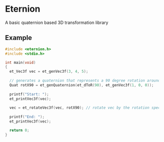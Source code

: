 # Eternion
A basic quaternion based 3D transformation library

## Example
```c++
#include <eternion.h>
#include <stdio.h>

int main(void)
{
  et_Vec3f vec = et_genVec3f(3, 4, 5);
  
  // generates a quaternion that represents a 90 degree rotation around the x axis
  Quat rotX90 = et_genQuaternion(et_dToR(90), et_genVec3f(1, 0, 0));
  
  printf("Start: ");
  et_printVec3f(vec);
  
  vec = et_rotateVec3f(vec, rotX90); // rotate vec by the rotation specified by rotX90
  
  printf("End: ");
  et_printVec3f(vec);

  return 0;
}
```
